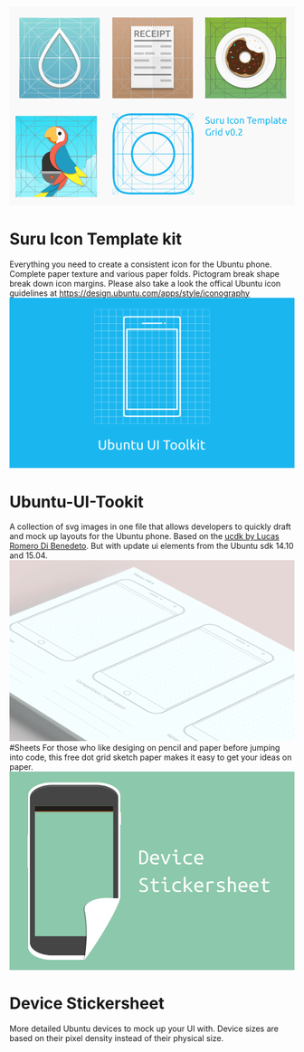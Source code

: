![suru Icon template logo](images/icontemp2.png)
# Suru Icon Template kit
Everything you need to create a consistent icon for the Ubuntu phone. Complete paper texture and various paper folds. Pictogram break shape break down icon margins. Please also take a look the offical Ubuntu icon guidelines at https://design.ubuntu.com/apps/style/iconography
![toolkit Logo](images/toolkiticon2.png)
# Ubuntu-UI-Tookit
A collection of svg images in one file that allows developers to quickly draft and mock up layouts for the Ubuntu phone. Based on the [ucdk by Lucas Romero Di Benedeto](https://github.com/lucasromerodb/ucdk). But with update ui elements from the Ubuntu sdk 14.10 and 15.04. 
![Sheets](images/sheets.png)
#Sheets
For those who like desiging on pencil and paper before jumping into code, this free dot grid sketch paper makes it easy to get your ideas on paper.
![Device Stickersheet Logo](images/deviceicon.png)
# Device Stickersheet
More detailed Ubuntu devices to mock up your UI with. Device sizes are based on their pixel density instead of their physical size.
